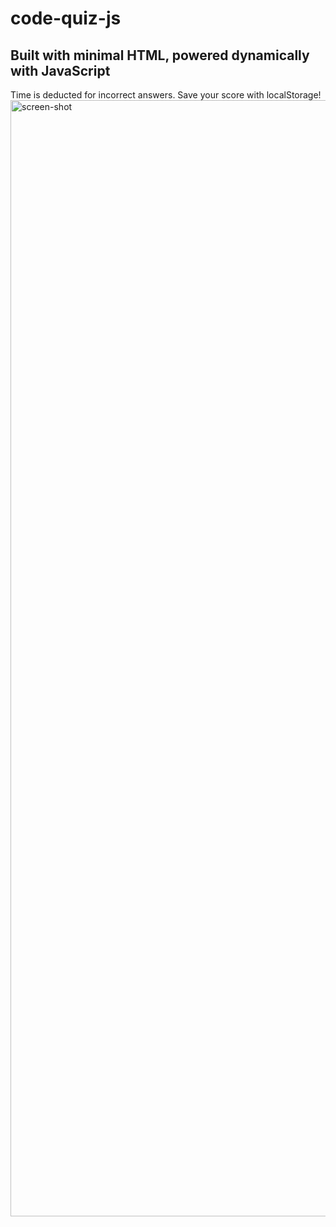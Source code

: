 # code-quiz-js

## Built with minimal HTML, powered dynamically with JavaScript

Time is deducted for incorrect answers. Save your score with localStorage!
<img width="1786" alt="screen-shot" src="https://user-images.githubusercontent.com/86137077/154814494-ff435ee9-aacb-44b7-b6f6-9d501bd2f9a0.png">
